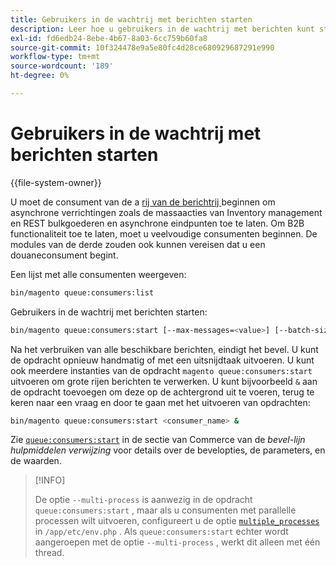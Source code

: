 ```yaml
---
title: Gebruikers in de wachtrij met berichten starten
description: Leer hoe u gebruikers in de wachtrij met berichten kunt starten voor asynchrone bewerkingen in Adobe Commerce. Ontdek consumentenbeheer en B2B-functionaliteit.
exl-id: fd6edb24-8ebe-4b67-8a03-6cc759b60fa8
source-git-commit: 10f324478e9a5e80fc4d28ce680929687291e990
workflow-type: tm+mt
source-wordcount: '189'
ht-degree: 0%

---
```


# Gebruikers in de wachtrij met berichten starten

{{file-system-owner}}

U moet de consument van de a [ rij van de berichtrij ](../queues/consumers.md) beginnen om asynchrone verrichtingen zoals de massaacties van Inventory management en REST bulkgoederen en asynchrone eindpunten toe te laten. Om B2B functionaliteit toe te laten, moet u veelvoudige consumenten beginnen. De modules van de derde zouden ook kunnen vereisen dat u een douaneconsument begint.

Een lijst met alle consumenten weergeven:

```bash
bin/magento queue:consumers:list
```

Gebruikers in de wachtrij met berichten starten:

```bash
bin/magento queue:consumers:start [--max-messages=<value>] [--batch-size=<value>] [--single-thread] [--area-code=<value>] [--multi-process=<value>] <consumer_name>
```

Na het verbruiken van alle beschikbare berichten, eindigt het bevel. U kunt de opdracht opnieuw handmatig of met een uitsnijdtaak uitvoeren. U kunt ook meerdere instanties van de opdracht `magento queue:consumers:start` uitvoeren om grote rijen berichten te verwerken. U kunt bijvoorbeeld `&` aan de opdracht toevoegen om deze op de achtergrond uit te voeren, terug te keren naar een vraag en door te gaan met het uitvoeren van opdrachten:

```bash
bin/magento queue:consumers:start <consumer_name> &
```

Zie [`queue:consumers:start`](../../tools/reference/commerce-on-premises.md#queueconsumersstart) in de sectie van Commerce van de _bevel-lijn hulpmiddelen verwijzing_ voor details over de bevelopties, de parameters, en de waarden.

>[!INFO]
>
>De optie `--multi-process` is aanwezig in de opdracht `queue:consumers:start` , maar als u consumenten met parallelle processen wilt uitvoeren, configureert u de optie [`multiple_processes`](../queues/manage-message-queues.md#configuration) in `/app/etc/env.php` . Als `queue:consumers:start` echter wordt aangeroepen met de optie `--multi-process` , werkt dit alleen met één thread.
